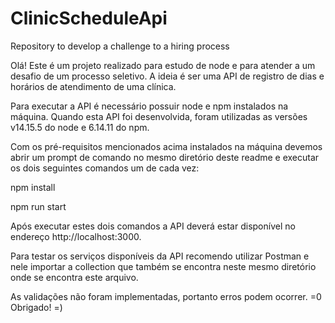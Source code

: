 # ClinicScheduleApi
Repository to develop a challenge to a hiring process

Olá! Este é um projeto realizado para estudo de node e para atender a um desafio de um processo seletivo.
A ideia é ser uma API de registro de dias e horários de atendimento de uma clínica.

Para executar a API é necessário possuir node e npm instalados na máquina.
Quando esta API foi desenvolvida, foram utilizadas as versões v14.15.5 do node e 6.14.11 do npm.

Com os pré-requisitos mencionados acima instalados na máquina devemos abrir um prompt de comando 
no mesmo diretório deste readme e executar os dois seguintes comandos um de cada vez:

npm install

npm run start

Após executar estes dois comandos a API deverá estar disponível no endereço http://localhost:3000.

Para testar os serviços disponíveis da API recomendo utilizar Postman e nele importar a collection
que também se encontra neste mesmo diretório onde se encontra este arquivo.

As validações não foram implementadas, portanto erros podem ocorrer. =0
Obrigado! =)
